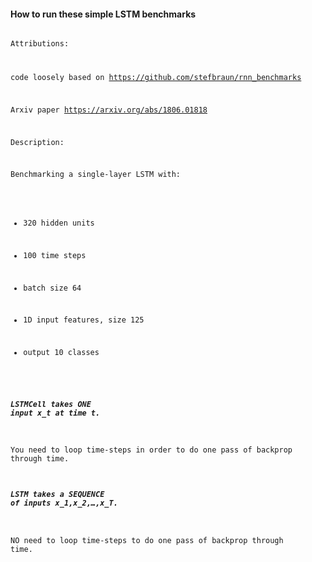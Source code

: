 #### How to run these simple LSTM benchmarks

<code>
Attributions:<br/>
    
code loosely based on https://github.com/stefbraun/rnn_benchmarks<br/>

Arxiv paper https://arxiv.org/abs/1806.01818<br/>

Description:<br/>

Benchmarking a single-layer LSTM with:<br/>

- 320 hidden units<br/>

- 100 time steps<br/>

- batch size 64<br/>
- 1D input features, size 125<br/>

- output 10 classes<br/>

##### LSTMCell takes ONE input x_t at time t.<br/>

You need to loop time-steps in order to do one pass of backprop through time.
    
##### LSTM takes a SEQUENCE of inputs x_1,x_2,…,x_T.

NO need to loop time-steps to do one pass of backprop through time.
    
  </code>
  
